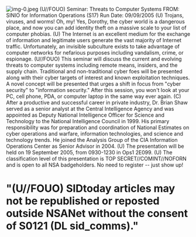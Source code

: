 ![img-0.jpeg](img-0.jpeg)
(U//FOUO) Seminar: Threats to Computer Systems
FROM:
SINIO for Information Operations (S17)
Run Date: 09/09/2005
(U) Trojans, viruses, and worms! Oh, my! Yes, Dorothy, the cyber world is a dangerous place, and now you can add identity theft on a massive scale to your list of computer phobias.
(U) The Internet is an excellent medium for the exchange of information and legitimate users generate the vast majority of Internet traffic. Unfortunately, an invisible subculture exists to take advantage of computer networks for nefarious purposes including vandalism, crime, or espionage.
(U//FOUO) This seminar will discuss the current and evolving threats to computer systems including remote means, insiders, and the supply chain. Traditional and non-traditional cyber foes will be presented along with their cyber targets of interest and known exploitation techniques. A novel concept will be presented that urges a shift in focus from "cyber security" to "information security." After this session, you won't look at your PC, cell phone, PDA, or computer laptop in the same way ever again.
(C) After a productive and successful career in private industry, Dr. Brian Shaw served as a senior analyst at the Central Intelligence Agency and was appointed as Deputy National Intelligence Officer for Science and Technology to the National Intelligence Council in 1999. His primary responsibility was for preparation and coordination of National Estimates on cyber operations and warfare, information technologies, and science and technology trends. He joined the Analysis Group of the CIA Information Operations Center as Senior Advisor in 2004.
(U) The presentation will be held on 19 September 2005, from 0930-1230 in Ops1 2E099.
(U) The classification level of this presentation is TOP SECRET//COMINT//NOFORN and is open to all NSA badgeholders. No need to register -- just show up!

# "(U//FOUO) SIDtoday articles may not be republished or reposted outside NSANet without the consent of S0121 (DL sid_comms)."
